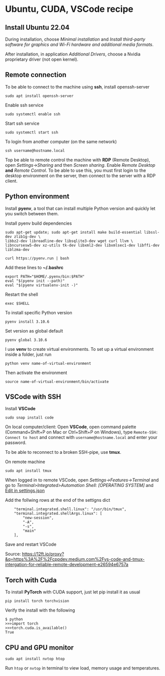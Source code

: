 # **Ubuntu, CUDA, VSCode recipe**

## **Install Ubuntu 22.04**
During installation, choose *Minimal installation* and *Install third-party software for graphics and Wi-Fi hardware and additional media formats*.

After installation, in application *Additional Drivers*, choose a Nvidia proprietary driver (not open kernel).

## **Remote connection**

To be able to connect to the machine using **ssh**, install openssh-server

```
sudo apt install openssh-server
```
Enable ssh service
```
sudo systemctl enable ssh
```
Start ssh service
```
sudo systemctl start ssh
```
To login from another computer (on the same network)
```
ssh username@hostname.local
```

Top be able to remote control the machine with **RDP** (Remote Desktop), open *Settings*->*Sharing* and then *Screen sharing*. Enable *Remote Desktop* **and** *Remote Control*. To be able to use this, you must first login to the desktop environment on the server, then connect to the server with a RDP client.

## **Python environment**

Install **pyenv**, a tool that can install multiple Python version and quickly let you switch between them.

Install pyenv build dependencies
```
sudo apt-get update; sudo apt-get install make build-essential libssl-dev zlib1g-dev \
libbz2-dev libreadline-dev libsqlite3-dev wget curl llvm \
libncursesw5-dev xz-utils tk-dev libxml2-dev libxmlsec1-dev libffi-dev liblzma-dev
```
```
curl https://pyenv.run | bash
```
Add these lines to **~/.bashrc**
```
export PATH="$HOME/.pyenv/bin:$PATH"
eval "$(pyenv init --path)"
eval "$(pyenv virtualenv-init -)"
```
Restart the shell
```
exec $SHELL
```

To install specific Python version
```
pyenv install 3.10.6
```
Set version as global default
```
pyenv global 3.10.6
```

I use **venv** to create virtual environments. To set up a virtual environment inside a folder, just run
```
python venv name-of-virtual-environment
```
Then activate the environment
```
source name-of-virtual-environment/bin/activate
```

## **VSCode with SSH**
Install **VSCode**
```
sudo snap install code
```
On local computer/client: Open **VSCode**, open command palette (Command+Shift+P on Mac or Ctrl+Shift+P on Windows), type `Remote-SSH: Connect to host` and
connect with `username@hostname.local` and enter your password.

To be able to reconnect to a broken SSH-pipe, use **tmux**. 

On remote machine
```
sudo apt install tmux
```

When logged in to remote VSCode, open *Settings->Features->Terminal* and go to *Terminal>Integrated>Automation Shell: [OPERATING SYSTEM]* and <u>Edit in settings.json</u>

Add the follwing rows at the end of the settigns dict
```
    "terminal.integrated.shell.linux": "/usr/bin/tmux",
    "terminal.integrated.shellArgs.linux": [
        "new-session",
        "-A",
        "-s",
        "main"
    ],
```
Save and restart VSCode

Source: https://12ft.io/proxy?&q=https%3A%2F%2Fcppdev.medium.com%2Fvs-code-and-tmux-intergation-for-reliable-remote-development-e26594e6757a

## **Torch with Cuda**
To install **PyTorch** with CUDA support, just let pip install it as usual
```
pip install torch torchvision
```
Verify the install with the following
```
$ python
>>>import torch
>>>torch.cuda.is_available()
True
```

## **CPU and GPU monitor**
```
sudo apt install nvtop htop
```
Run `htop` or `nvtop` in terminal to view load, memory usage and temperatures.